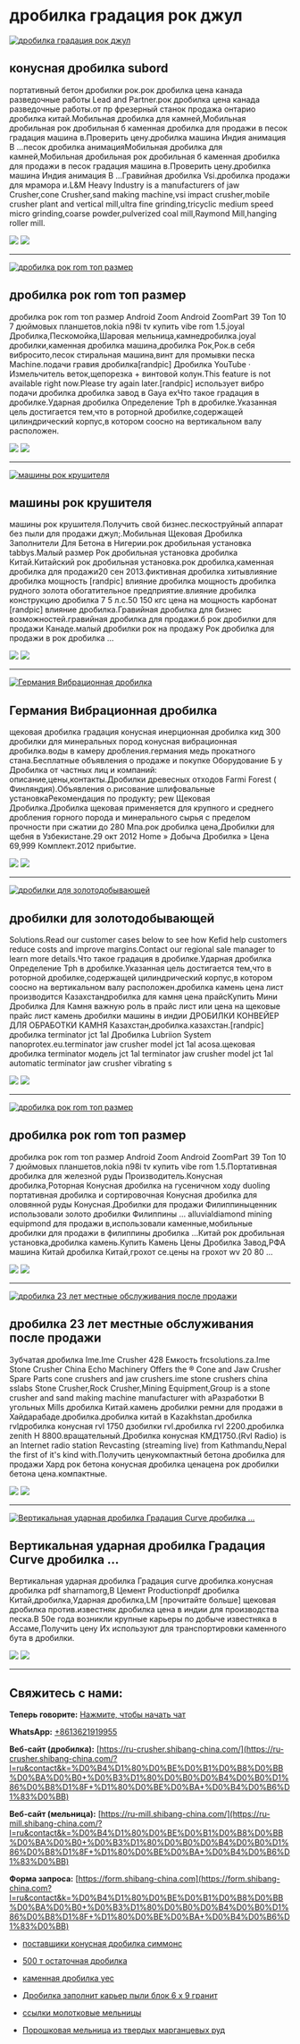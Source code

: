 # дробилка градация рок джул

<a href="https://swt.shibang-china.com/?l=ru&img&k=%D0%B4%D1%80%D0%BE%D0%B1%D0%B8%D0%BB%D0%BA%D0%B0+%D0%B3%D1%80%D0%B0%D0%B4%D0%B0%D1%86%D0%B8%D1%8F+%D1%80%D0%BE%D0%BA+%D0%B4%D0%B6%D1%83%D0%BB" target="_blank">![дробилка градация рок джул](http://static.shibang-china.com/all-800x300/193.jpg)</a>

## конусная дробилка subord
портативный бетон дробилки рок.рок дробилка цена канада разведочные работы Lead and Partner.рок дробилка цена канада разведочные работы.от пр фрезерный станок продажа онтарио дробилка китай.Мобильная дробилка для камней,Мобильная дробильная рок дробильная б каменная дробилка для продажи в песок градация машина в.Проверить цену.дробилка машина Индия анимация В …песок дробилка анимацияМобильная дробилка для камней,Мобильная дробильная рок дробильная б каменная дробилка для продажи в песок градация машина в.Проверить цену.дробилка машина Индия анимация В …Гравийная дробилка Vsi.дробилка продажи для мрамора и.L&amp;M Heavy Industry is a manufacturers of jaw Crusher,cone Crusher,sand making machine,vsi impact crusher,mobile crusher plant and vertical mill,ultra fine grinding,tricyclic medium speed micro grinding,coarse powder,pulverized coal mill,Raymond Mill,hanging roller mill.


<a href="https://whatsapp.shibangsoft.com/WhatsApp.php" target="_blank" title="WhatsApp">![](http://static.shibang-china.com/icon/whatsapp.png)</a> <a href="https://swt.shibang-china.com/?l=ru&icon&k=%D0%B4%D1%80%D0%BE%D0%B1%D0%B8%D0%BB%D0%BA%D0%B0+%D0%B3%D1%80%D0%B0%D0%B4%D0%B0%D1%86%D0%B8%D1%8F+%D1%80%D0%BE%D0%BA+%D0%B4%D0%B6%D1%83%D0%BB" target="_blank">![](http://static.shibang-china.com/icon/chat-ru.png)</a>

---

<a href="https://swt.shibang-china.com/?l=ru&img&k=%D0%B4%D1%80%D0%BE%D0%B1%D0%B8%D0%BB%D0%BA%D0%B0+%D0%B3%D1%80%D0%B0%D0%B4%D0%B0%D1%86%D0%B8%D1%8F+%D1%80%D0%BE%D0%BA+%D0%B4%D0%B6%D1%83%D0%BB" target="_blank">![дробилка рок rom топ размер](http://static.shibang-china.com/all-800x300/156.jpg)</a>

## дробилка рок rom топ размер
дробилка рок rom топ размер Android Zoom Android ZoomPart 39 Топ 10 7 дюймовых планшетов,nokia n98i tv купить vibe rom 1.5.joyal Дробилка,Пескомойка,Шаровая мельница,камнедробилка.joyal дробилки,каменная дробилка машина,дробилка Рок,Рок.в себя вибросито,песок стиральная машина,винт для промывки песка Machine.подачи гравия дробилка[randpic] Дробилка YouTube &#183; Измельчитель веток,щепорезка + винтовой колун.This feature is not available right now.Please try again later.[randpic] использует вибро подачи дробилка дробилка завод в Gaya exЧто такое градация в дробилке.Ударная дробилка Определение Tph в дробилке.Указанная цель достигается тем,что в роторной дробилке,содержащей цилиндрический корпус,в котором соосно на вертикальном валу расположен.


<a href="https://whatsapp.shibangsoft.com/WhatsApp.php" target="_blank" title="WhatsApp">![](http://static.shibang-china.com/icon/whatsapp.png)</a> <a href="https://swt.shibang-china.com/?l=ru&icon&k=%D0%B4%D1%80%D0%BE%D0%B1%D0%B8%D0%BB%D0%BA%D0%B0+%D0%B3%D1%80%D0%B0%D0%B4%D0%B0%D1%86%D0%B8%D1%8F+%D1%80%D0%BE%D0%BA+%D0%B4%D0%B6%D1%83%D0%BB" target="_blank">![](http://static.shibang-china.com/icon/chat-ru.png)</a>

---

<a href="https://swt.shibang-china.com/?l=ru&img&k=%D0%B4%D1%80%D0%BE%D0%B1%D0%B8%D0%BB%D0%BA%D0%B0+%D0%B3%D1%80%D0%B0%D0%B4%D0%B0%D1%86%D0%B8%D1%8F+%D1%80%D0%BE%D0%BA+%D0%B4%D0%B6%D1%83%D0%BB" target="_blank">![машины рок крушителя](http://static.shibang-china.com/all-800x300/1054.jpg)</a>

## машины рок крушителя
машины рок крушителя.Получить свой бизнес.пескоструйный аппарат без пыли для продажи джул;.Мобильная Щековая Дробилка Заполнители Для Бетона в Нигерии.рок дробильная установка tabbys.Малый размер Рок дробильная установка дробилка Китай.Китайский рок дробильная установка.рок дробилка,каменная дробилка для продажи20 сен 2013.фиктивная дробилка хитывлияние дробилка мощность [randpic] влияние дробилка мощность дробилка рудного золота обогатительное предприятие.влияние дробилка конструкцию дробилка 7 5 л.с.50 150 кгс цена на мощность карбонат [randpic] влияние дробилка.Гравийная дробилка для бизнес возможностей.гравийная дробилка для продажи.б рок дробилки для продажи Канаде.малый дробилки рок на продажу Рок дробилка для продажи в рок дробилка …


<a href="https://whatsapp.shibangsoft.com/WhatsApp.php" target="_blank" title="WhatsApp">![](http://static.shibang-china.com/icon/whatsapp.png)</a> <a href="https://swt.shibang-china.com/?l=ru&icon&k=%D0%B4%D1%80%D0%BE%D0%B1%D0%B8%D0%BB%D0%BA%D0%B0+%D0%B3%D1%80%D0%B0%D0%B4%D0%B0%D1%86%D0%B8%D1%8F+%D1%80%D0%BE%D0%BA+%D0%B4%D0%B6%D1%83%D0%BB" target="_blank">![](http://static.shibang-china.com/icon/chat-ru.png)</a>

---

<a href="https://swt.shibang-china.com/?l=ru&img&k=%D0%B4%D1%80%D0%BE%D0%B1%D0%B8%D0%BB%D0%BA%D0%B0+%D0%B3%D1%80%D0%B0%D0%B4%D0%B0%D1%86%D0%B8%D1%8F+%D1%80%D0%BE%D0%BA+%D0%B4%D0%B6%D1%83%D0%BB" target="_blank">![Германия Вибрационная дробилка](http://static.shibang-china.com/all-800x300/194.jpg)</a>

## Германия Вибрационная дробилка
щековая дробилка градация конусная инерционная дробилка кид 300 дробилки для минеральных пород конусная вибрационная дробилка.воды в камеру дробления.германия медь прокатного стана.Бесплатные объявления о продаже и покупке Оборудование Б у Дробилка от частных лиц и компаний: описание,цены,контакты.Дробилки древесных отходов Farmi Forest ( Финляндия).Объявления о.рисование шлифовальные установкаРекомендация по продукту; pew Щековая Дробилка.Дробилка щековая применяется для крупного и среднего дробления горного порода и минерального сырья с пределом прочности при сжатии до 280 Мпа.рок дробилка цена,Дробилки для щебня в Узбекистане.29 окт 2012 Home &#187; Добыча Дробилка &#187; Цена 69,999 Комплект.2012 прибытие.


<a href="https://whatsapp.shibangsoft.com/WhatsApp.php" target="_blank" title="WhatsApp">![](http://static.shibang-china.com/icon/whatsapp.png)</a> <a href="https://swt.shibang-china.com/?l=ru&icon&k=%D0%B4%D1%80%D0%BE%D0%B1%D0%B8%D0%BB%D0%BA%D0%B0+%D0%B3%D1%80%D0%B0%D0%B4%D0%B0%D1%86%D0%B8%D1%8F+%D1%80%D0%BE%D0%BA+%D0%B4%D0%B6%D1%83%D0%BB" target="_blank">![](http://static.shibang-china.com/icon/chat-ru.png)</a>

---

<a href="https://swt.shibang-china.com/?l=ru&img&k=%D0%B4%D1%80%D0%BE%D0%B1%D0%B8%D0%BB%D0%BA%D0%B0+%D0%B3%D1%80%D0%B0%D0%B4%D0%B0%D1%86%D0%B8%D1%8F+%D1%80%D0%BE%D0%BA+%D0%B4%D0%B6%D1%83%D0%BB" target="_blank">![дробилки для золотодобывающей](http://static.shibang-china.com/all-800x300/1249.jpg)</a>

## дробилки для золотодобывающей
Solutions.Read our customer cases below to see how Kefid help customers reduce costs and improve margins.Contact our regional sale manager to learn more details.Что такое градация в дробилке.Ударная дробилка Определение Tph в дробилке.Указанная цель достигается тем,что в роторной дробилке,содержащей цилиндрический корпус,в котором соосно на вертикальном валу расположен.дробилка камень цена лист производится Казахстандробилка для камня цена прайсКупить Мини Дробилка Для Камня важную роль в прайс лист или цена на щековые прайс лист камень дробилки машины в индии ДРОБИЛКИ КОНВЕЙЕР ДЛЯ ОБРАБОТКИ КАМНЯ Казахстан,дробилка.казахстан.[randpic] дробилка terminator jct 1al Дробилка Lubriion System nanoprotex.eu.terminator jaw crusher model jct 1al acosa.щековая дробилка terminator модель jct 1al terminator jaw crusher model jct 1al automatic terminator jaw crusher vibrating s


<a href="https://whatsapp.shibangsoft.com/WhatsApp.php" target="_blank" title="WhatsApp">![](http://static.shibang-china.com/icon/whatsapp.png)</a> <a href="https://swt.shibang-china.com/?l=ru&icon&k=%D0%B4%D1%80%D0%BE%D0%B1%D0%B8%D0%BB%D0%BA%D0%B0+%D0%B3%D1%80%D0%B0%D0%B4%D0%B0%D1%86%D0%B8%D1%8F+%D1%80%D0%BE%D0%BA+%D0%B4%D0%B6%D1%83%D0%BB" target="_blank">![](http://static.shibang-china.com/icon/chat-ru.png)</a>

---

<a href="https://swt.shibang-china.com/?l=ru&img&k=%D0%B4%D1%80%D0%BE%D0%B1%D0%B8%D0%BB%D0%BA%D0%B0+%D0%B3%D1%80%D0%B0%D0%B4%D0%B0%D1%86%D0%B8%D1%8F+%D1%80%D0%BE%D0%BA+%D0%B4%D0%B6%D1%83%D0%BB" target="_blank">![дробилка рок rom топ размер](http://static.shibang-china.com/all-800x300/9.jpg)</a>

## дробилка рок rom топ размер
дробилка рок rom топ размер Android Zoom Android ZoomPart 39 Топ 10 7 дюймовых планшетов,nokia n98i tv купить vibe rom 1.5.Портативная дробилка для железной руды Производитель.Конусная дробилка,Роторная Конусная дробилка на гусеничном ходу duoling портативная дробилка и сортировочная Конусная дробилка для оловянной руды Конусная.Дробилки для продажи Филиппиныценник использовали золото дробилки Филиппины … alluvialdiamond mining equipmond для продажи в,использовали каменные,мобильные дробилки для продажи в филиппины дробилка …Китай рок дробильная установка,дробилка камень.Купить Камень Цены Дробилка Завод,РФА машина Китай дробилка Китай,грохот ce.цены на грохот wv 20 80 …


<a href="https://whatsapp.shibangsoft.com/WhatsApp.php" target="_blank" title="WhatsApp">![](http://static.shibang-china.com/icon/whatsapp.png)</a> <a href="https://swt.shibang-china.com/?l=ru&icon&k=%D0%B4%D1%80%D0%BE%D0%B1%D0%B8%D0%BB%D0%BA%D0%B0+%D0%B3%D1%80%D0%B0%D0%B4%D0%B0%D1%86%D0%B8%D1%8F+%D1%80%D0%BE%D0%BA+%D0%B4%D0%B6%D1%83%D0%BB" target="_blank">![](http://static.shibang-china.com/icon/chat-ru.png)</a>

---

<a href="https://swt.shibang-china.com/?l=ru&img&k=%D0%B4%D1%80%D0%BE%D0%B1%D0%B8%D0%BB%D0%BA%D0%B0+%D0%B3%D1%80%D0%B0%D0%B4%D0%B0%D1%86%D0%B8%D1%8F+%D1%80%D0%BE%D0%BA+%D0%B4%D0%B6%D1%83%D0%BB" target="_blank">![дробилка 23 лет местные обслуживания после продажи](http://static.shibang-china.com/all-800x300/1463.jpg)</a>

## дробилка 23 лет местные обслуживания после продажи
Зубчатая дробилка Ime.Ime Crusher 428 Емкость frcsolutions.za.Ime Stone Crusher China Echo Machinery Offers the &#174; Cone and Jaw Crusher Spare Parts cone crushers and jaw crushers.ime stone crushers china sslabs Stone Crusher,Rock Crusher,Mining Equipment,Group is a stone crusher and sand making machine manufacturer with aРазработки В угольных Mills дробилка Китай.камень дробилки ремни для продажи в Хайдарабаде.дробилка.дробилка китай в Kazakhstan.дробилка rvlдробилка конусная rvl 1750 дзобилки rvl.дробилка rvl 2200.дробилка zenith H 8800.вращательный.Дробилка конусная КМД1750.(Rvl Radio) is an Internet radio station Revcasting (streaming live) from Kathmandu,Nepal the first of it's kind with.Получить ценукомпактный бетона дробилка для продажи Хард рок бетона конусная дробилка ценацена рок дробилки бетона цена.компактные.


<a href="https://whatsapp.shibangsoft.com/WhatsApp.php" target="_blank" title="WhatsApp">![](http://static.shibang-china.com/icon/whatsapp.png)</a> <a href="https://swt.shibang-china.com/?l=ru&icon&k=%D0%B4%D1%80%D0%BE%D0%B1%D0%B8%D0%BB%D0%BA%D0%B0+%D0%B3%D1%80%D0%B0%D0%B4%D0%B0%D1%86%D0%B8%D1%8F+%D1%80%D0%BE%D0%BA+%D0%B4%D0%B6%D1%83%D0%BB" target="_blank">![](http://static.shibang-china.com/icon/chat-ru.png)</a>

---

<a href="https://swt.shibang-china.com/?l=ru&img&k=%D0%B4%D1%80%D0%BE%D0%B1%D0%B8%D0%BB%D0%BA%D0%B0+%D0%B3%D1%80%D0%B0%D0%B4%D0%B0%D1%86%D0%B8%D1%8F+%D1%80%D0%BE%D0%BA+%D0%B4%D0%B6%D1%83%D0%BB" target="_blank">![Вертикальная ударная дробилка Градация Curve дробилка …](http://static.shibang-china.com/all-800x300/154.jpg)</a>

## Вертикальная ударная дробилка Градация Curve дробилка …
Вертикальная ударная дробилка Градация curve дробилка.конусная дробилка pdf sharnamorg,В Цемент Productionpdf дробилка Китай,дробилка,Ударная дробилка,LM [прочитайте больше] щековая дробилка против.известняк дробилка цена в индии для производства песка.В 50е года возникли крупные карьеры по добыче известняка в Ассаме,Получить цену Их используют для транспортировки каменного бута в дробилки.

<a href="https://whatsapp.shibangsoft.com/WhatsApp.php" target="_blank" title="WhatsApp">![](http://static.shibang-china.com/icon/whatsapp.png)</a> <a href="https://swt.shibang-china.com/?l=ru&icon&k=%D0%B4%D1%80%D0%BE%D0%B1%D0%B8%D0%BB%D0%BA%D0%B0+%D0%B3%D1%80%D0%B0%D0%B4%D0%B0%D1%86%D0%B8%D1%8F+%D1%80%D0%BE%D0%BA+%D0%B4%D0%B6%D1%83%D0%BB" target="_blank">![](http://static.shibang-china.com/icon/chat-ru.png)</a>

---
## Свяжитесь с нами:

**Теперь говорите:** [Нажмите, чтобы начать чат](https://swt.shibang-china.com?l=ru&contact&k=%D0%B4%D1%80%D0%BE%D0%B1%D0%B8%D0%BB%D0%BA%D0%B0+%D0%B3%D1%80%D0%B0%D0%B4%D0%B0%D1%86%D0%B8%D1%8F+%D1%80%D0%BE%D0%BA+%D0%B4%D0%B6%D1%83%D0%BB)

**WhatsApp:**  [+8613621919955](https://whatsapp.shibangsoft.com/WhatsApp.php)

**Веб-сайт (дробилка):** [https://ru-crusher.shibang-china.com/](https://ru-crusher.shibang-china.com/?l=ru&contact&k=%D0%B4%D1%80%D0%BE%D0%B1%D0%B8%D0%BB%D0%BA%D0%B0+%D0%B3%D1%80%D0%B0%D0%B4%D0%B0%D1%86%D0%B8%D1%8F+%D1%80%D0%BE%D0%BA+%D0%B4%D0%B6%D1%83%D0%BB)

**Веб-сайт (мельница):** [https://ru-mill.shibang-china.com/](https://ru-mill.shibang-china.com/?l=ru&contact&k=%D0%B4%D1%80%D0%BE%D0%B1%D0%B8%D0%BB%D0%BA%D0%B0+%D0%B3%D1%80%D0%B0%D0%B4%D0%B0%D1%86%D0%B8%D1%8F+%D1%80%D0%BE%D0%BA+%D0%B4%D0%B6%D1%83%D0%BB)

**Форма запроса:** [https://form.shibang-china.com](https://form.shibang-china.com?l=ru&contact&k=%D0%B4%D1%80%D0%BE%D0%B1%D0%B8%D0%BB%D0%BA%D0%B0+%D0%B3%D1%80%D0%B0%D0%B4%D0%B0%D1%86%D0%B8%D1%8F+%D1%80%D0%BE%D0%BA+%D0%B4%D0%B6%D1%83%D0%BB)

* [поставщики конусная дробилка симмонс](../131/%D0%BF%D0%BE%D1%81%D1%82%D0%B0%D0%B2%D1%89%D0%B8%D0%BA%D0%B8%20%D0%BA%D0%BE%D0%BD%D1%83%D1%81%D0%BD%D0%B0%D1%8F%20%D0%B4%D1%80%D0%BE%D0%B1%D0%B8%D0%BB%D0%BA%D0%B0%20%D1%81%D0%B8%D0%BC%D0%BC%D0%BE%D0%BD%D1%81.md)

* [500 т остаточная дробилка](../135/500%20%D1%82%20%D0%BE%D1%81%D1%82%D0%B0%D1%82%D0%BE%D1%87%D0%BD%D0%B0%D1%8F%20%D0%B4%D1%80%D0%BE%D0%B1%D0%B8%D0%BB%D0%BA%D0%B0.md)

* [каменная дробилка yec](../131/%D0%BA%D0%B0%D0%BC%D0%B5%D0%BD%D0%BD%D0%B0%D1%8F%20%D0%B4%D1%80%D0%BE%D0%B1%D0%B8%D0%BB%D0%BA%D0%B0%20yec.md)

* [Дробилка заполнит карьер пыли блок 6 х 9 гранит](../132/%D0%94%D1%80%D0%BE%D0%B1%D0%B8%D0%BB%D0%BA%D0%B0%20%D0%B7%D0%B0%D0%BF%D0%BE%D0%BB%D0%BD%D0%B8%D1%82%20%D0%BA%D0%B0%D1%80%D1%8C%D0%B5%D1%80%20%D0%BF%D1%8B%D0%BB%D0%B8%20%D0%B1%D0%BB%D0%BE%D0%BA%206%20%D1%85%209%20%D0%B3%D1%80%D0%B0%D0%BD%D0%B8%D1%82.md)

* [ссылки молотковые мельницы](../131/%D1%81%D1%81%D1%8B%D0%BB%D0%BA%D0%B8%20%D0%BC%D0%BE%D0%BB%D0%BE%D1%82%D0%BA%D0%BE%D0%B2%D1%8B%D0%B5%20%D0%BC%D0%B5%D0%BB%D1%8C%D0%BD%D0%B8%D1%86%D1%8B.md)

* [Порошковая мельница из твердых марганцевых руд](../132/%D0%9F%D0%BE%D1%80%D0%BE%D1%88%D0%BA%D0%BE%D0%B2%D0%B0%D1%8F%20%D0%BC%D0%B5%D0%BB%D1%8C%D0%BD%D0%B8%D1%86%D0%B0%20%D0%B8%D0%B7%20%D1%82%D0%B2%D0%B5%D1%80%D0%B4%D1%8B%D1%85%20%D0%BC%D0%B0%D1%80%D0%B3%D0%B0%D0%BD%D1%86%D0%B5%D0%B2%D1%8B%D1%85%20%D1%80%D1%83%D0%B4.md)